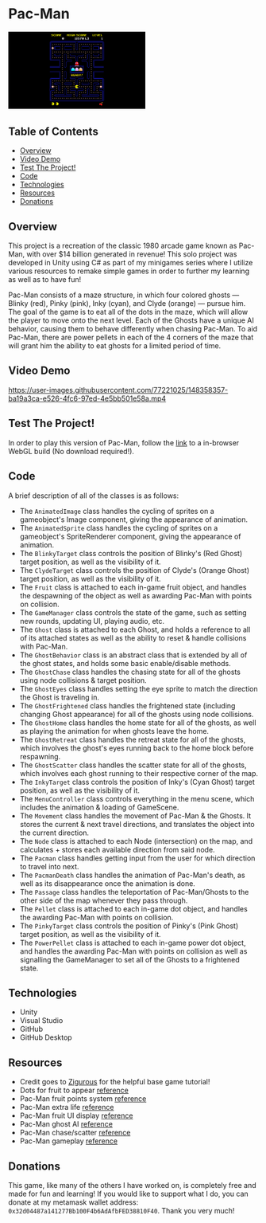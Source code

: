 # Pac-Man
<img width="276.48" height="155.52" src="https://github.com/SergeiBak/PersonalWebsite/blob/master/images/Pacman.png?raw=true">

## Table of Contents
* [Overview](#Overview)
* [Video Demo](#video-demo)
* [Test The Project!](#test-the-project)
* [Code](#Code)
* [Technologies](#Technologies)
* [Resources](#Resources)
* [Donations](#Donations)

## Overview
This project is a recreation of the classic 1980 arcade game known as Pac-Man, with over $14 billion generated in revenue! This solo project was developed in Unity using C# as part of my minigames series where I utilize various resources to remake simple games in order to further my learning as well as to have fun!   

Pac-Man consists of a maze structure, in which four colored ghosts — Blinky (red), Pinky (pink), Inky (cyan), and Clyde (orange) — pursue him. The goal of the game is to eat all of the dots in the maze, which will allow the player to move onto the next level. Each of the Ghosts have a unique AI behavior, causing them to behave differently when chasing Pac-Man. To aid Pac-Man, there are power pellets in each of the 4 corners of the maze that will grant him the ability to eat ghosts for a limited period of time.     

## Video Demo


https://user-images.githubusercontent.com/77221025/148358357-ba19a3ca-e526-4fc6-97ed-4e5bb501e58a.mp4



## Test The Project!
In order to play this version of Pac-Man, follow the [link](https://sergeibak.github.io/PersonalWebsite/PacMan.html) to a in-browser WebGL build (No download required!).

## Code
A brief description of all of the classes is as follows:
- The `AnimatedImage` class handles the cycling of sprites on a gameobject's Image component, giving the appearance of animation.
- The `AnimatedSprite` class handles the cycling of sprites on a gameobject's SpriteRenderer component, giving the appearance of animation.
- The `BlinkyTarget` class controls the position of Blinky's (Red Ghost) target position, as well as the visibility of it.
- The `ClydeTarget` class controls the position of Clyde's (Orange Ghost) target position, as well as the visibility of it.
- The `Fruit` class is attached to each in-game fruit object, and handles the despawning of the object as well as awarding Pac-Man with points on collision.
- The `GameManager` class controls the state of the game, such as setting new rounds, updating UI, playing audio, etc.
- The `Ghost` class is attached to each Ghost, and holds a reference to all of its attached states as well as the ability to reset & handle collisions with Pac-Man.
- The `GhostBehavior` class is an abstract class that is extended by all of the ghost states, and holds some basic enable/disable methods.
- The `GhostChase` class handles the chasing state for all of the ghosts using node collisions & target position.
- The `GhostEyes` class handles setting the eye sprite to match the direction the Ghost is traveling in.
- The `GhostFrightened` class handles the frightened state (including changing Ghost appearance) for all of the ghosts using node collisions.
- The `GhostHome` class handles the home state for all of the ghosts, as well as playing the animation for when ghosts leave the home.
- The `GhostRetreat` class handles the retreat state for all of the ghosts, which involves the ghost's eyes running back to the home block before respawning.
- The `GhostScatter` class handles the scatter state for all of the ghosts, which involves each ghost running to their respective corner of the map.
- The `InkyTarget` class controls the position of Inky's (Cyan Ghost) target position, as well as the visibility of it.
- The `MenuController` class controls everything in the menu scene, which includes the animation & loading of GameScene.
- The `Movement` class handles the movement of Pac-Man & the Ghosts. It stores the current & next travel directions, and translates the object into the current direction.
- The `Node` class is attached to each Node (intersection) on the map, and calculates + stores each available direction from said node.
- The `Pacman` class handles getting input from the user for which direction to travel into next.
- The `PacmanDeath` class handles the animation of Pac-Man's death, as well as its disappearance once the animation is done.
- The `Passage` class handles the teleportation of Pac-Man/Ghosts to the other side of the map whenever they pass through.
- The `Pellet` class is attached to each in-game dot object, and handles the awarding Pac-Man with points on collision.
- The `PinkyTarget` class controls the position of Pinky's (Pink Ghost) target position, as well as the visibility of it.
- The `PowerPellet` class is attached to each in-game power dot object, and handles the awarding Pac-Man with points on collision as well as signalling the GameManager to set all of the Ghosts to a frightened state.

## Technologies
- Unity
- Visual Studio
- GitHub
- GitHub Desktop

## Resources
- Credit goes to [Zigurous](https://www.youtube.com/channel/UCyaKsKqYTghxgAqywfefAzg) for the helpful base game tutorial!
- Dots for fruit to appear [reference](https://www.xboxachievements.com/game/arcade-game-series-pac-man/achievement/115190-Cherry.html#:~:text=Fruits%20in%20Pac%2DMan%20appear,having%20not%20been%20picked%20up)
- Pac-Man fruit points system [reference](https://pacman.fandom.com/wiki/Point_Configurations)
- Pac-Man extra life [reference](https://gaming.stackexchange.com/questions/24890/when-do-you-get-extra-life-in-pac-man)
- Pac-Man fruit UI display [reference](https://www.youtube.com/watch?v=NKKfW8X9uYk)
- Pac-Man ghost AI [reference](https://www.youtube.com/watch?v=ataGotQ7ir8)
- Pac-Man chase/scatter [reference](https://www.gamedeveloper.com/design/the-pac-man-dossier)
- Pac-Man gameplay [reference](https://www.youtube.com/watch?v=7O1OYQRqUag)

## Donations
This game, like many of the others I have worked on, is completely free and made for fun and learning! If you would like to support what I do, you can donate at my metamask wallet address: ```0x32d04487a141277Bb100F4b6AdAfbFED38810F40```. Thank you very much!
